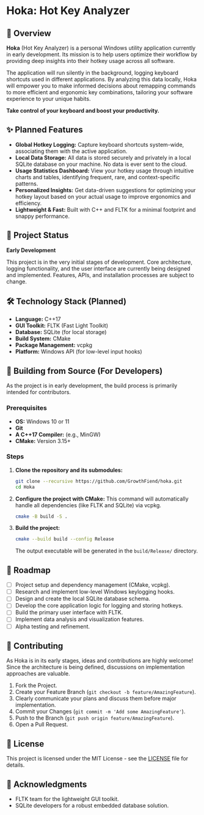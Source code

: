 # Hoka: Hot Key Analyzer

## 📖 Overview

**Hoka** (Hot Key Analyzer) is a personal Windows utility application currently in early development. Its mission is to help users optimize their workflow by providing deep insights into their hotkey usage across all software.

The application will run silently in the background, logging keyboard shortcuts used in different applications. By analyzing this data locally, Hoka will empower you to make informed decisions about remapping commands to more efficient and ergonomic key combinations, tailoring your software experience to your unique habits.

**Take control of your keyboard and boost your productivity.**

## ✨ Planned Features

*   **Global Hotkey Logging:** Capture keyboard shortcuts system-wide, associating them with the active application.
*   **Local Data Storage:** All data is stored securely and privately in a local SQLite database on your machine. No data is ever sent to the cloud.
*   **Usage Statistics Dashboard:** View your hotkey usage through intuitive charts and tables, identifying frequent, rare, and context-specific patterns.
*   **Personalized Insights:** Get data-driven suggestions for optimizing your hotkey layout based on your actual usage to improve ergonomics and efficiency.
*   **Lightweight & Fast:** Built with C++ and FLTK for a minimal footprint and snappy performance.

## 🚧 Project Status

**Early Development**

This project is in the very initial stages of development. Core architecture, logging functionality, and the user interface are currently being designed and implemented. Features, APIs, and installation processes are subject to change.

## 🛠️ Technology Stack (Planned)

*   **Language:** C++17
*   **GUI Toolkit:** FLTK (Fast Light Toolkit)
*   **Database:** SQLite (for local storage)
*   **Build System:** CMake
*   **Package Management:** vcpkg
*   **Platform:** Windows API (for low-level input hooks)

## 🚀 Building from Source (For Developers)

As the project is in early development, the build process is primarily intended for contributors.

### Prerequisites

*   **OS:** Windows 10 or 11
*   **Git**
*   **A C++17 Compiler:** (e.g., MinGW)
*   **CMake:** Version 3.15+

### Steps

1.  **Clone the repository and its submodules:**
    ```bash
    git clone --recursive https://github.com/GrowthFiend/hoka.git
    cd Hoka
    ```

2.  **Configure the project with CMake:**
    This command will automatically handle all dependencies (like FLTK and SQLite) via vcpkg.
    ```bash
    cmake -B build -S .
    ```

3.  **Build the project:**
    ```bash
    cmake --build build --config Release
    ```
    The output executable will be generated in the `build/Release/` directory.


## 🔮 Roadmap

- [ ] Project setup and dependency management (CMake, vcpkg).
- [ ] Research and implement low-level Windows keylogging hooks.
- [ ] Design and create the local SQLite database schema.
- [ ] Develop the core application logic for logging and storing hotkeys.
- [ ] Build the primary user interface with FLTK.
- [ ] Implement data analysis and visualization features.
- [ ] Alpha testing and refinement.

## 🤝 Contributing

As Hoka is in its early stages, ideas and contributions are highly welcome! Since the architecture is being defined, discussions on implementation approaches are valuable.

1.  Fork the Project.
2.  Create your Feature Branch (`git checkout -b feature/AmazingFeature`).
3.  Clearly communicate your plans and discuss them before major implementation.
4.  Commit your Changes (`git commit -m 'Add some AmazingFeature'`).
5.  Push to the Branch (`git push origin feature/AmazingFeature`).
6.  Open a Pull Request.

## 📜 License

This project is licensed under the MIT License - see the [LICENSE](LICENSE) file for details.

## 🙏 Acknowledgments

*   FLTK team for the lightweight GUI toolkit.
*   SQLite developers for a robust embedded database solution.